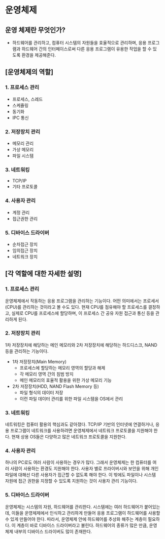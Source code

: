 # 운영체제


## 운영 체제란 무엇인가?
- 하드웨어를 관리하고, 컴퓨터 시스템의 자원들을 효율적으로 관리하며, 응용 프로그램과 하드웨어 간의 인터페이스로써 다른 응용 프로그램이 유용한 작업을 할 수 있도록 환경을 제공해준다.

## [운영체제의 역할]
### 1. 프로세스 관리
- 프로세스, 스레드
- 스케쥴링
- 동기화
- IPC 통신
### 2. 저장장치 관리
- 메모리 관리
- 가상 메모리
- 파일 시스템
### 3. 네트워킹
- TCP/IP
- 기타 프로토콜
### 4. 사용자 관리
- 계정 관리
- 접근권한 관리
### 5. 디바이스 드라이버
- 순차접근 장치
- 임의접근 장치
- 네트워크 장치
## [각 역할에 대한 자세한 설명]
### 1. 프로세스 관리
운영체제에서 작동하는 응용 프로그램을 관리하는 기능이다.
어떤 의미에서는 프로세서(CPU)를 관리하는 것이라고 볼 수도 있다. 현재 CPU를 점유해야 할 프로세스를 결정하고, 실제로 CPU를 프로세스에 할당하며, 이 프로세스 간 공유 자원 접근과 통신 등을 관리하게 된다.

### 2. 저장장치 관리
1차 저장장치에 해당하는 메인 메모리와 2차 저장장치에 해당하는 하드디스크, NAND 등을 관리하는 기능이다.

- 1차 저장장치(Main Memory)
  - 프로세스에 할당하는 메모리 영역의 할당과 해제
  - 각 메모리 영역 간의 침범 방지
  - 메인 메모리의 효율적 활용을 위한 가상 메모리 기능
- 2차 저장장치(HDD, NAND Flash Memory 등)
  - 파일 형식의 데이터 저장
  - 이런 파일 데이터 관리를 위한 파일 시스템을 OS에서 관리
### 3. 네트워킹
네트워킹은 컴퓨터 활용의 핵심과도 같아졌다.
TCP/IP 기반의 인터넷에 연결하거나, 응용 프로그램이 네트워크를 사용하려면 운영체제에서 네트워크 프로토콜을 지원해야 한다. 현재 상용 OS들은 다양하고 많은 네트워크 프로토콜을 지원한다.
### 4. 사용자 관리
하나의 PC로도 여러 사람이 사용하는 경우가 많다. 그래서 운영체제는 한 컴퓨터를 여러 사람이 사용하는 환경도 지원해야 한다.
사용자 별로 프라이버시와 보안을 위해 개인 파일에 대해선 다른 사용자가 접근할 수 없도록 해야 한다. 이 밖에도 파일이나 시스템 자원에 접근 권한을 지정할 수 있도록 지원하는 것이 사용자 관리 기능이다.
### 5. 디바이스 드라이버
운영체제는 시스템의 자원, 하드웨어를 관리한다. 시스템에는 여러 하드웨어가 붙어있는데, 이들을 운영체제에서 인식하고 관리하게 만들어 응용 프로그램이 하드웨어를 사용할 수 있게 만들어야 한다.
따라서, 운영체제 안에 하드웨어를 추상화 해주는 계층이 필요하다. 이 계층이 바로 디바이스 드라이버라고 불린다. 하드웨어의 종류가 많은 만큼, 운영체제 내부의 디바이스 드라이버도 많이 존재한다.

